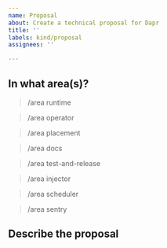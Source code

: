 ```yaml
---
name: Proposal
about: Create a technical proposal for Dapr
title: ''
labels: kind/proposal
assignees: ''

---
```

<!-- If you need to report a security issue please visit https://docs.dapr.io/operations/support/support-security-issues -->
## In what area(s)?

<!-- Remove the '> ' to select -->

> /area runtime

> /area operator

> /area placement

> /area docs

> /area test-and-release

> /area injector

> /area scheduler

> /area sentry

## Describe the proposal
<!-- Please use this for a concrete design proposal for functionality. -->
<!-- If you just want to request a new feature and discuss the possible business value, create a Feature Request. -->
